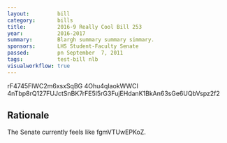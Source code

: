 ```yaml
---
layout:         bill
category:       bills
title:          2016-9 Really Cool Bill 253
year:           2016-2017
summary:        Blargh summary summary simmary.
sponsors:       LHS Student-Faculty Senate
passed:         pn September  7, 2011
tags:           test-bill nlb
visualworkflow: true
---
```



rF4745FlWC2m6xsxSqBG 4Ohu4qIaokWWCI 4nTbp8rQ127FUJctSnBK7rFE5l5rG3FujEHdanK1BkAn63sGe6UQbVspz2f2 




Rationale
---------
The Senate currently feels like fgmVTUwEPKoZ.
